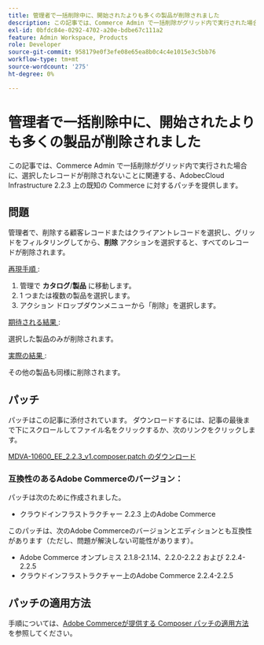 ```yaml
---
title: 管理者で一括削除中に、開始されたよりも多くの製品が削除されました
description: この記事では、Commerce Admin で一括削除がグリッド内で実行された場合に、選択したレコードが削除されないことに関連する、AdobeсCloud Infrastructure 2.2.3 上の既知の Commerce に対するパッチを提供します。
exl-id: 0bfdc84e-0292-4702-a20e-bdbe67c111a2
feature: Admin Workspace, Products
role: Developer
source-git-commit: 958179e0f3efe08e65ea8b0c4c4e1015e3c5bb76
workflow-type: tm+mt
source-wordcount: '275'
ht-degree: 0%

---
```


# 管理者で一括削除中に、開始されたよりも多くの製品が削除されました

この記事では、Commerce Admin で一括削除がグリッド内で実行された場合に、選択したレコードが削除されないことに関連する、AdobeсCloud Infrastructure 2.2.3 上の既知の Commerce に対するパッチを提供します。

## 問題

管理者で、削除する顧客レコードまたはクライアントレコードを選択し、グリッドをフィルタリングしてから、**削除** アクションを選択すると、すべてのレコードが削除されます。

<u> 再現手順 </u>:

1. 管理で **カタログ**/**製品** に移動します。
1. 1 つまたは複数の製品を選択します。
1. アクション ドロップダウンメニューから「削除」を選択します。

<u> 期待される結果 </u>:

選択した製品のみが削除されます。

<u> 実際の結果 </u>:

その他の製品も同様に削除されます。

## パッチ

パッチはこの記事に添付されています。 ダウンロードするには、記事の最後まで下にスクロールしてファイル名をクリックするか、次のリンクをクリックします。

[MDVA-10600\_EE\_2.2.3\_v1.composer.patch のダウンロード](assets/MDVA-10600_EE_2.2.3_v1.composer.patch.zip)

### 互換性のあるAdobe Commerceのバージョン：

パッチは次のために作成されました。

* クラウドインフラストラクチャー 2.2.3 上のAdobe Commerce

このパッチは、次のAdobe Commerceのバージョンとエディションとも互換性があります（ただし、問題が解決しない可能性があります）。

* Adobe Commerce オンプレミス 2.1.8-2.1.14、2.2.0-2.2.2 および 2.2.4-2.2.5
* クラウドインフラストラクチャー上のAdobe Commerce 2.2.4-2.2.5

## パッチの適用方法

手順については、[Adobe Commerceが提供する Composer パッチの適用方法 ](/help/how-to/general/how-to-apply-a-composer-patch-provided-by-magento.md) を参照してください。
